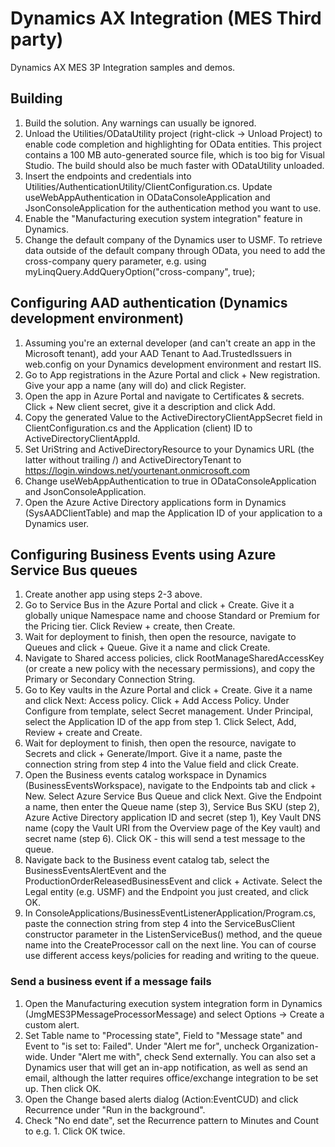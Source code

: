 # Dynamics AX Integration (MES Third party)
Dynamics AX MES 3P Integration samples and demos.

## Building
1. Build the solution. Any warnings can usually be ignored.
2. Unload the Utilities/ODataUtility project (right-click -> Unload Project) to enable code completion and highlighting for OData entities.
This project contains a 100 MB auto-generated source file, which is too big for Visual Studio. The build should also be much faster with ODataUtility unloaded.
3. Insert the endpoints and credentials into Utilities/AuthenticationUtility/ClientConfiguration.cs. Update useWebAppAuthentication in ODataConsoleApplication and JsonConsoleApplication for the authentication method you want to use.
4. Enable the "Manufacturing execution system integration" feature in Dynamics.
5. Change the default company of the Dynamics user to USMF. To retrieve data outside of the default company through OData, you need to add the cross-company query parameter, e.g. using myLinqQuery.AddQueryOption("cross-company", true);

## Configuring AAD authentication (Dynamics development environment)
1. Assuming you're an external developer (and can't create an app in the Microsoft tenant), add your AAD Tenant to Aad.TrustedIssuers in web.config on your Dynamics development environment and restart IIS.
2. Go to App registrations in the Azure Portal and click + New registration. Give your app a name (any will do) and click Register.
3. Open the app in Azure Portal and navigate to Certificates & secrets. Click + New client secret, give it a description and click Add.
4. Copy the generated Value to the ActiveDirectoryClientAppSecret field in ClientConfiguration.cs and the Application (client) ID to ActiveDirectoryClientAppId.
5. Set UriString and ActiveDirectoryResource to your Dynamics URL (the latter without trailing /) and ActiveDirectoryTenant to https://login.windows.net/yourtenant.onmicrosoft.com
6. Change useWebAppAuthentication to true in ODataConsoleApplication and JsonConsoleApplication.
7. Open the Azure Active Directory applications form in Dynamics (SysAADClientTable) and map the Application ID of your application to a Dynamics user.

## Configuring Business Events using Azure Service Bus queues
1. Create another app using steps 2-3 above.
2. Go to Service Bus in the Azure Portal and click + Create. Give it a globally unique Namespace name and choose Standard or Premium for the Pricing tier. Click Review + create, then Create.
3. Wait for deployment to finish, then open the resource, navigate to Queues and click + Queue. Give it a name and click Create.
4. Navigate to Shared access policies, click RootManageSharedAccessKey (or create a new policy with the necessary permissions), and copy the Primary or Secondary Connection String.
5. Go to Key vaults in the Azure Portal and click + Create. Give it a name and click Next: Access policy. Click + Add Access Policy. Under Configure from template, select Secret management. Under Principal, select the Application ID of the app from step 1. Click Select, Add, Review + create and Create.
6. Wait for deployment to finish, then open the resource, navigate to Secrets and click + Generate/Import. Give it a name, paste the connection string from step 4 into the Value field and click Create.
7. Open the Business events catalog workspace in Dynamics (BusinessEventsWorkspace), navigate to the Endpoints tab and click + New. Select Azure Service Bus Queue and click Next. Give the Endpoint a name, then enter the Queue name (step 3), Service Bus SKU (step 2), Azure Active Directory application ID and secret (step 1), Key Vault DNS name (copy the Vault URI from the Overview page of the Key vault) and secret name (step 6). Click OK - this will send a test message to the queue.
8. Navigate back to the Business event catalog tab, select the BusinessEventsAlertEvent and the ProductionOrderReleasedBusinessEvent and click + Activate. Select the Legal entity (e.g. USMF) and the Endpoint you just created, and click OK.
9. In ConsoleApplications/BusinessEventListenerApplication/Program.cs, paste the connection string from step 4 into the ServiceBusClient constructor parameter in the ListenServiceBus() method, and the queue name into the CreateProcessor call on the next line. You can of course use different access keys/policies for reading and writing to the queue.

### Send a business event if a message fails
1. Open the Manufacturing execution system integration form in Dynamics (JmgMES3PMessageProcessorMessage) and select Options -> Create a custom alert.
2. Set Table name to "Processing state", Field to "Message state" and Event to "is set to: Failed". Under "Alert me for", uncheck Organization-wide. Under "Alert me with", check Send externally. You can also set a Dynamics user that will get an in-app notification, as well as send an email, although the latter requires office/exchange integration to be set up. Then click OK.
3. Open the Change based alerts dialog (Action:EventCUD) and click Recurrence under "Run in the background".
4. Check "No end date", set the Recurrence pattern to Minutes and Count to e.g. 1. Click OK twice.
